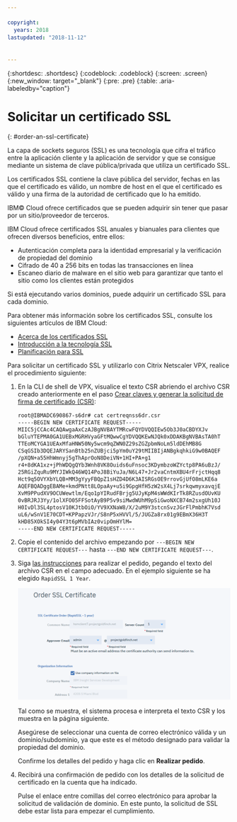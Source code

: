 ```yaml
---

copyright:
  years: 2018
lastupdated: "2018-11-12"


---
```


{:shortdesc: .shortdesc}
{:codeblock: .codeblock}
{:screen: .screen}
{:new_window: target="_blank"}
{:pre: .pre}
{:table: .aria-labeledby="caption"}

# Solicitar un certificado SSL
{: #order-an-ssl-certificate}

La capa de sockets seguros (SSL) es una tecnología que cifra el tráfico entre la aplicación cliente y la aplicación de servidor y que se consigue mediante un sistema de clave pública/privada que utiliza un certificado SSL.

Los certificados SSL contiene la clave pública del servidor, fechas en las que el certificado es válido, un nombre de host en el que el certificado es válido y una firma de la autoridad de certificado que lo ha emitido.

IBM© Cloud ofrece certificados que se pueden adquirir sin tener que pasar por un sitio/proveedor de terceros.

IBM Cloud ofrece certificados SSL anuales y bianuales para clientes que ofrecen diversos beneficios, entre ellos:

* Autenticación completa para la identidad empresarial y la verificación de propiedad del dominio
* Cifrado de 40 a 256 bits en todas las transacciones en línea
* Escaneo diario de malware en el sitio web para garantizar que tanto el sitio como los clientes están protegidos

Si está ejecutando varios dominios, puede adquirir un certificado SSL para cada dominio.

Para obtener más información sobre los certificados SSL, consulte los siguientes artículos de IBM Cloud:

* [Acerca de los certificados SSL](/docs/infrastructure/ssl-certificates?topic=ssl-certificates-about-ssl-certificates)
* [Introducción a la tecnología SSL](/docs/infrastructure/ssl-certificates?topic=ssl-certificates-introduction-to-ssl-technology)
* [Planificación para SSL](/docs/infrastructure/ssl-certificates?topic=ssl-certificates-planning-for-ssl)

Para solicitar un certificado SSL y utilizarlo con Citrix Netscaler VPX, realice el procedimiento siguiente:

1.	En la CLI de shell de VPX, visualice el texto CSR abriendo el archivo CSR creado anteriormente en el paso [Crear claves y generar la solicitud de firma de certificado (CSR)](/docs/infrastructure/citrix-netscaler-vpx?topic=citrix-netscaler-vpx-create-keys-and-generate-the-certificate-signing-request-csr-):

	```
	root@IBMADC690867-s6dr# cat certreqnss6dr.csr
	-----BEGIN NEW CERTIFICATE REQUEST-----
	MIIC5jCCAc4CAQAwgaAxCzAJBgNVBAYTMRcwFQYDVQQIEw5Ob3J0aCBDYXJv
	bGluYTEPMA0GA1UEBxMGRHVyaGFtMQwwCgYDVQQKEwNJQk0xDDAKBgNVBAsTA0hT
	TTEoMCYGA1UEAxMfaHNW50Ny5wcm9qZWN0Z29sZGZpbmNoLm5ldDEhMB8G
	CSqGSIb3DQEJARYSanBtb25nZUBjci5pYm0uY29tMIIBIjANBgkqhkiG9w0BAQEF
	/pXQN+a55HhWmnyj5gThAprOoN8DeiVN+1HI+PA+g1
	r4+8dKA1xz+jPhWDQgQYb3Wnh8VK8Ouids6uFnsoc3KDymbzoWZYctp8PA6uBzJ/
	25RGiZquRu9MYJIWkQ46WQ14PoJ8BiYuJa/N6L47+Jr2vaCntmXBU4rFrjctHqq8
	Hct9q5OVYXbYLQB+MM3gYyyFBQpZ1sHZD4D6K3AISRGsOE9rrovGjUfO8mLKE6a
	AQEFBQADggEBAMe+kmdPNtt8LOpaAy+u5i9GpgHfH5zW2sX4Lj7srkqwmyxavqjE
	XvM9PPudXV9OCUWewtlm/Eqo1pYIRudFBrjg5UJyKpM4sWWdKIrTk8RZusdOUvKU
	0vBRJRJ3Yy/1olXFO05FFSotAyB9P5v9siMwdWUhM9pSiGwoNXCB74m2sxgUh10J
	H0IvDl3SL4ptosV10KJtbOiO/YV9XXNaW8/X/2uM9Y3stcnSvzJGrFlPmbhK7Vsd
	uL6/wSnV1E70CDT+KPPapzVJr/S8nP5xHVVl/5/JUGZa8rx01g9EBmX36H3T
	kHD85XOkSI4y04Y3t6pMVbIAz0vipOmHYlM=
	-----END NEW CERTIFICATE REQUEST-----
	```

2.	Copie el contenido del archivo empezando por `---BEGIN NEW CERTIFICATE REQUEST---` hasta `---END NEW CERTIFICATE REQUEST---`.

3.	Siga [las instrucciones](/docs/infrastructure/ssl-certificates?topic=ssl-certificates-getting-started-tutorial#ordering-ssl-certificates) para realizar el pedido, pegando el texto del archivo CSR en el campo adecuado. En el ejemplo siguiente se ha elegido `RapidSSL 1 Year`.

	<img src="images/5-Order-Certificate_1.png" alt="dibujo" style="width: 550px;"/>

	Tal como se muestra, el sistema procesa e interpreta el texto CSR y los muestra en la página siguiente.

	Asegúrese de seleccionar una cuenta de correo electrónico válida y un dominio/subdominio, ya que este es el método designado para validar la propiedad del dominio.

	Confirme los detalles del pedido y haga clic en **Realizar pedido**.

4. Recibirá una confirmación de pedido con los detalles de la solicitud de certificado en la cuenta que ha indicado.

	Pulse el enlace entre comillas del correo electrónico para aprobar la solicitud de validación de dominio. En este punto, la solicitud de SSL debe estar lista para empezar el cumplimiento.
